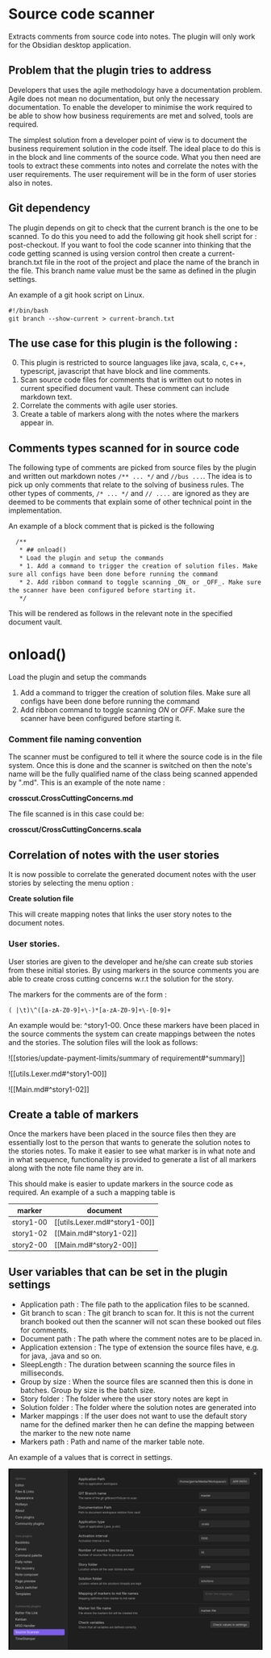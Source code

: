 # Source code scanner

Extracts comments from source code into notes. The plugin will only work for the Obsidian desktop application.

## Problem that the plugin tries to address

Developers that uses the agile methodology have a documentation problem. Agile does not mean no documentation, but 
only the necessary documentation. To enable the developer to minimise the work required to be able to show 
how business requirements are met and solved, tools are required.

The simplest solution from a developer point of view is to document the business requirement solution in the code itself.
The ideal place to do this is in the block and line comments of the source code. What you then need are tools to extract these comments into notes and correlate
the notes with the user requirements. The user requirement will be in the form of user stories also in notes. 

## Git dependency

The plugin depends on git to check that the current branch is the one to be scanned. To do this you need to add the following git hook shell
script for : post-checkout. If you want to fool the code scanner into thinking that the code getting scanned is using version control then create a current-branch.txt
file in the root of the project and place the name of the branch in the file. This branch name value must be the same as defined in the plugin settings.

An example of a git hook script on Linux.

```agsl
#!/bin/bash
git branch --show-current > current-branch.txt
```

## The use case for this plugin is the following :

0. This plugin is restricted to source languages like java, scala, c, c++, typescript, javascript that have block and line comments. 
1. Scan source code files for comments that is written out to notes in current specified document vault. These comment can include markdown text.
2. Correlate the comments with agile user stories.
3. Create a table of markers along with the notes where the markers appear in. 

## Comments types scanned for in source code

The following type of comments are picked from source files by the plugin and written out markdown  notes ```/** ... */``` and ```//bus ...```. 
The idea is to pick up only comments that relate to the solving of business rules. The other types of comments, ```/* ... */``` and ```// ....``` 
are ignored as they are deemed to be comments that explain some of other technical point in the implementation.

An example of a block comment that is picked is the following

```agsl
  /**
   * ## onload()
   * Load the plugin and setup the commands
   * 1. Add a command to trigger the creation of solution files. Make sure all configs have been done before running the command
   * 2. Add ribbon command to toggle scanning _ON_ or _OFF_. Make sure the scanner have been configured before starting it.
   */
```

This will be rendered as follows in the relevant note in the specified document vault.

# onload()
Load the plugin and setup the commands

1. Add a command to trigger the creation of solution files. Make sure all configs have been done before running the command
2. Add ribbon command to toggle scanning _ON_ or _OFF_. Make sure the scanner have been configured before starting it.

### Comment file naming convention

The scanner must be configured to tell it where the source code is in the file system. Once this is done and the scanner is switched on then the 
note's name will be the fully qualified name of the class being scanned appended by ".md". This is an example of the note name :

**crosscut.CrossCuttingConcerns.md**

The file scanned is in this case could be:

**crosscut/CrossCuttingConcerns.scala**

## Correlation of notes with the user stories

It is now possible to correlate the generated document notes with the user stories by selecting the menu option :

**Create solution file**

This will create mapping notes that links the user story notes to the document notes. 

### User stories.

User stories are given to the developer and he/she can create sub stories from these initial stories. By using markers in the 
source comments you are able to create cross cutting concerns w.r.t the solution for the story. 

The markers for the comments are of the form :

```agsl
( |\t)\^([a-zA-Z0-9]+\-)*[a-zA-Z0-9]+\-[0-9]+
```

An example would be: ^story1-00. Once these markers have been placed in the source comments the system can create mappings between the 
notes and the stories. The solution files will the look as follows:

![[stories/update-payment-limits/summary of requirement#^summary]]

![[utils.Lexer.md#^story1-00]]

![[Main.md#^story1-02]]

## Create a table of markers

Once the markers have been placed in the source files then they are essentially lost to the person that wants to generate the solution notes 
to the stories notes. To make it easier to see what marker is in what note and in what sequence, functionality is provided to generate a list of all markers along
with the note file name they are in. 

This should make is easier to update markers in the source code as required. An example of a such a mapping table is 

|marker|document|
|------|--------|
|story1-00|[[utils.Lexer.md#^story1-00]]|
|story1-02|[[Main.md#^story1-02]]|
|story2-00|[[Main.md#^story2-00]]|

## User variables that can be set in the plugin settings

 *  Application path : The file path to the application files to be scanned. 
 *  Git branch to scan : The git branch to scan for. It this is not the current branch booked out then the scanner will not scan these booked out files for comments.
 *  Document path : The path where the comment notes are to be placed in.
 *  Application extension  : The type of extension the source files have, e.g. for java, .java and so on.
 *  SleepLength : The duration between scanning the source files in milliseconds. 
 *  Group by size : When the source files are scanned then this is done in batches. Group by size is the batch size.
 *  Story folder : The folder where the user story notes are kept in
 *  Solution folder : The folder where the solution notes are generated into
 *  Marker mappings : If the user does not want to use the default story name for the defined marker then he can define the mapping between the marker to the new note name
 *  Markers path : Path and name of the marker table note. 

An example of a values that is correct in settings.

![img.png](img.png)